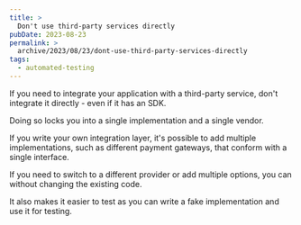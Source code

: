 ```yaml
---
title: >
  Don't use third-party services directly
pubDate: 2023-08-23
permalink: >
  archive/2023/08/23/dont-use-third-party-services-directly
tags:
  - automated-testing
---
```


If you need to integrate your application with a third-party service, don't integrate it directly - even if it has an SDK.

Doing so locks you into a single implementation and a single vendor.

If you write your own integration layer, it's possible to add multiple implementations, such as different payment gateways, that conform with a single interface.

If you need to switch to a different provider or add multiple options, you can without changing the existing code.

It also makes it easier to test as you can write a fake implementation and use it for testing.
